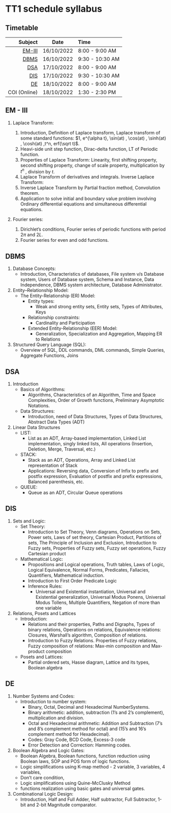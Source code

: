 # TT1 schedule syllabus
## Timetable
Subject | Date | Time
---: | :---: | :---
[EM-III](#em---iii) | 16/10/2022 | 8:00 - 9:00 AM
[DBMS](#dbms) | 16/10/2022 | 9:30 - 10:30 AM
[DSA](#dsa) | 17/10/2022 | 8:00 - 9:00 AM
[DIS](#dis) | 17/10/2022 | 9:30 - 10:30 AM
[DE](#de) | 18/10/2022 | 8:00 - 9:00 AM
COI (Online) | 18/10/2022 | 1:30 - 2:30 PM

## EM - III
1. Laplace Transform:
	1. Introduction, Definition of Laplace transform, Laplace transform of some standard functions: $1, e^{\alpha t}, \sin(at) , \cos(at) , \sinh(at) , \cosh(at) ,t^n, erf(\sqrt t)$.
	1. Heavi-side unit step function, Dirac-delta function, LT of Periodic function.
	1. Properties of Laplace Transform: Linearity, first shifting property, second shifting 
	property, change of scale property, multiplication by $t^n$
	, division by $t$.
	1. Laplace Transform of derivatives and integrals.
	Inverse Laplace Transform: 
	1. Inverse Laplace Transform by Partial fraction method, Convolution theorem.
	1. Application to solve initial and boundary value problem involving Ordinary 
	differential equations and simultaneous differential equations.

1. Fourier series:
	1. Dirichlet’s conditions, Fourier series of periodic functions with period $2\pi$ and $2L$. 
	1. Fourier series for even and odd functions.

## DBMS
1. Database Concepts:
	- Introduction, Characteristics of databases, File system v/s Database system, Users of Database system, Schema and Instance, Data Independence, DBMS system architecture, Database Administrator.
1. Entity–Relationship Model:
	- The Entity-Relationship (ER) Model:
		- Entity types:
			- Weak and strong entity sets, Entity sets, Types of Attributes, Keys
		- Relationship constraints:
			- Cardinality and Participation
		- Extended Entity-Relationship (EER) Model:
			- Generalization, Specialization and Aggregation, Mapping ER to Relations
1. Structured Query Language (SQL):
	- Overview of SQL, DDL commands, DML commands, Simple Queries, Aggregate Functions, Joins

## DSA
1. Introduction
	- Basics of Algorithms:
		- Algorithms, Characteristics of an Algorithm, Time and Space Complexities, Order of Growth functions, Preliminary Asymptotic Notations.
	- Data Structures:
		- Introduction, need of Data Structures, Types of Data Structures, Abstract Data Types (ADT)
1. Linear Data Structures
	- LIST:
		- List as an ADT, Array-based implementation, Linked List implementation, singly linked lists, All operations (Insertion, Deletion, Merge, Traversal, etc.)
	- STACK:
		- Stack as an ADT, Operations, Array and Linked List representation of Stack
		- Applications: Reversing data, Conversion of Infix to prefix and postfix expression, Evaluation of postfix and prefix expressions, Balanced parenthesis, etc.
	- QUEUE:
		- Queue as an ADT, Circular Queue operations

## DIS
1. Sets and Logic:
	- Set Theory:
		- Introduction to Set Theory, Venn diagrams, Operations on Sets, Power sets, Laws of set theory, Cartesian Product, Partitions of sets, The Principle of Inclusion and Exclusion, Introduction to Fuzzy sets, Properties of Fuzzy sets, Fuzzy set operations, Fuzzy Cartesian product
	- Mathematical Logic:
		- Propositions and Logical operations, Truth tables, Laws of Logic, Logical Equivalence, Normal Forms, Predicates, Fallacies, Quantifiers, Mathematical induction.
		- Introduction to First Order Predicate Logic
		- Inference Rules:
			- Universal and Existential instantiation, Universal and Existential generalization, Universal Modus Ponens, Universal Modus Tollens, Multiple Quantifiers, Negation of more than one variable
1. Relations, Posets and Lattices 
	- Introduction:
		- Relations and their properties, Paths and Digraphs, Types of binary relations, Operations on relations, Equivalence relations: Closures, Warshall’s algorithm, Composition of relations.
		- Introduction to Fuzzy Relations. Properties of Fuzzy relations, Fuzzy composition of relations: Max-min composition and Max-product composition
	- Posets and Lattices:
		- Partial ordered sets, Hasse diagram, Lattice and its types, Boolean algebra

## DE
1. Number Systems and Codes:
	- Introduction to number system:
		- Binary, Octal, Decimal and Hexadecimal NumberSystems.
		- Binary arithmetic: addition, subtraction (1’s and 2’s complement), multiplication and division. 
		- Octal and Hexadecimal arithmetic: Addition and Subtraction (7’s and 8’s complement method for octal) and (15’s and 16’s complement method for Hexadecimal). 
		- Codes: Gray Code, BCD Code, Excess-3 code
		- Error Detection and Correction: Hamming codes.
1. Boolean Algebra and Logic Gates: 
	- Boolean Algebra, Boolean functions, function reduction using Boolean laws, SOP 
	and POS form of logic functions. 
	- Logic simplifications using K-map method - 2 variable, 3 variables, 4 variables, 
	- Don’t care condition, 
	- Logic simplifications using Quine-McClusky Method
	- functions realization using basic gates and universal gates.
1. Combinational Logic Design: 
	- Introduction, Half and Full Adder, Half subtractor, Full Subtractor, 1-bit and 2-bit Magnitude comparator.